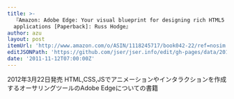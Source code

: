 ```yaml
---
title: >-
  『Amazon: Adobe Edge: Your visual blueprint for designing rich HTML5
  applications [Paperback]: Russ Hodge』
author: azu
layout: post
itemUrl: 'http://www.amazon.com/o/ASIN/1118245717/book042-22/ref=nosim'
editJSONPath: 'https://github.com/jser/jser.info/edit/gh-pages/data/2011/11/index.json'
date: '2011-11-12T07:00:00Z'
---
```

2012年3月22日発売
HTML,CSS,JSでアニメーションやインタラクションを作成するオーサリングツールのAdobe Edgeについての書籍
